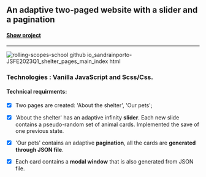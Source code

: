 ##  An adaptive two-paged website with a slider and a pagination
#### **[Show project](https://sandrainporto.github.io/Pet-Shelter/pages/main/index.html)**

*********************************
![rolling-scopes-school github io_sandrainporto-JSFE2023Q1_shelter_pages_main_index html](https://github.com/Sandrainporto/Pet-Shelter/assets/90930428/7ae27652-0831-4977-88d1-2d0545e495ea)

###  Technologies : Vanilla JavaScript and Scss/Css.

#### Technical requirments:
-  [X] Two pages are created: 'About the shelter', 'Our pets';

-  [X] 'About the shelter' has an adaptive infinity **slider**. Each new slide contains a pseudo-random set of animal cards. Implemented the save of one previous state.

-  [X] 'Our pets' contains an adaptive **pagination**, all the cards are **generated through JSON file**.
    
-  [X] Each card contains a **modal window** that is also generated from JSON file.

